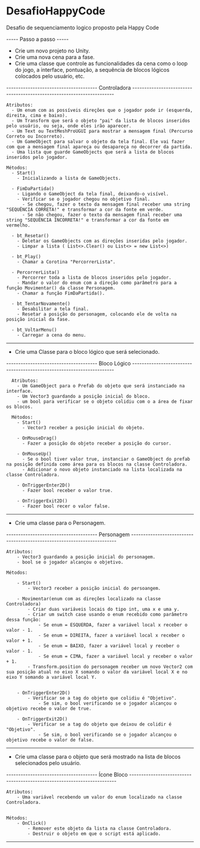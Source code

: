 # DesafioHappyCode
Desafio de sequenciamento logico proposto pela Happy Code

 ----- Passo a passo -----

- Crie um novo projeto no Unity.
- Crie uma nova cena para a fase.
- Crie uma classe que controle as funcionalidades da cena como o loop do jogo, a interface, pontuação, a sequência de blocos lógicos colocados pelo usuário, etc.

--------------------------------------  Controladora ----------------------------------------------------------------------   
    
    Atributos:
      - Um enum com as possíveis direções que o jogador pode ir (esquerda, direita, cima e baixo).
      - Um Transform que será o objeto "pai" da lista de blocos inseridos pelo usuário, ou seja, onde eles irão aparecer. 
      - Um Text ou TextMeshProUGUI para mostrar a mensagem final (Percurso Correto ou Incorreto).
      - Um GameObject para salvar o objeto da tela final. Ele vai fazer com que a mensagem final apareça ou desapareça no decorrer da partida.
      - Uma lista que guarde GameObjects que será a lista de blocos inseridos pelo jogador.

    Métodos:
      - Start()
        - Inicializando a lista de GameObjects.

      - FimDaPartida()
        - Ligando o GameObject da tela final, deixando-o visível.
        - Verificar se o jogador chegou no objetivo final.
          - Se chegou, fazer o texto da mensagem final receber uma string "SEQUÊNCIA CORRETA!" e transformar a cor da fonte em verde.
          - Se não chegou, fazer o texto da mensagem final receber uma string "SEQUÊNCIA INCORRETA!" e transformar a cor da fonte em vermelho.

      - bt_Resetar()
        - Deletar os GameObjects com as direções inseridas pelo jogador.
        - Limpar a lista ( List<>.Clear() ou List<> = new List<>)

      - bt_Play()
        - Chamar a Corotina "PercorrerLista".

      - PercorrerLista()
        - Percorrer toda a lista de blocos inseridos pelo jogador.
        - Mandar o valor do enum com a direção como parâmetro para a função Movimentar() da classe Personagem.
        - Chamar a função FimDaPartida().

      - bt_TentarNovamente()
        - Desabilitar a tela final.
        - Resetar a posição do personagem, colocando ele de volta na posição inicial da fase.

      - bt_VoltarMenu()
        - Carregar a cena do menu.
        
--------------------------------------------------------------------------------------------------------------------------

- Crie uma Classe para o bloco lógico que será selecionado.


-------------------------------------- Bloco Lógico ----------------------------------------------------------------------

	  Atributos:
	    - Um GameObject para o Prefab do objeto que será instanciado na interface.
	    - Um Vector3 guardando a posição inicial do bloco.
	    - um bool para verificar se o objeto colidiu com o a área de fixar os blocos.

	  Métodos:
	    - Start()
	      - Vector3 receber a posição inicial do objeto.

	    - OnMouseDrag()
	      - Fazer a posição do objeto receber a posição do cursor.

	    - OnMouseUp()
	      - Se o bool tiver valor true, instanciar o GameObject do prefab na posição definida como área para os blocos na classe Controladora.
	      - Adicionar o novo objeto instanciado na lista localizada na classe Controladora.

	    - OnTriggerEnter2D()
	      - Fazer bool receber o valor true.

	    - OnTriggerExit2D()
	      - Fazer bool recer o valor false.

--------------------------------------------------------------------------------------------------------------------------

- Crie uma classe para o Personagem.

-------------------------------------- Personagem ------------------------------------------------------------------------

	Atributos:
		- Vector3 guardando a posição inicial do personagem.
		- bool se o jogador alcançou o objetivo.

	Métodos:

		- Start()
			- Vector3 receber a posição inicial do persoangem.

		- Movimentar(enum com as direções localizado na classe Controladora)
			- Criar duas variáveis locais do tipo int, uma x e uma y.
			- Criar um switch case usando o enum recebido como parâmetro dessa função:
				- Se enum = ESQUERDA, fazer a variável local x receber o valor - 1.
				- Se enum = DIREITA, fazer a variável local x receber o valor + 1.
				- Se enum = BAIXO, fazer a variável local y receber o valor - 1.
				- Se enum = CIMA, fazer a variável local y receber o valor + 1.
			- Transform.position do personagem receber um novo Vector2 com sua posição atual no eixo X somando o valor da variável local X e no eixo Y somando a variável local Y.


		- OnTriggerEnter2D()
			- Verificar se a tag do objeto que colidiu é "Objetivo".
				- Se sim, o bool verificando se o jogador alcançou o objetivo recebe o valor de true.

		- OnTriggerExit2D()
			- Verificar se a tag do objeto que deixou de colidir é "Objetivo".
				- Se sim, o bool verificando se o jogador alcançou o objetivo recebe o valor de false.

-------------------------------------------------------------------------------------------------------------------------

- Crie uma classe para o objeto que será mostrado na lista de blocos selecionados pelo usuário.

-------------------------------------- Ícone Bloco ------------------------------------------------------------------------
	
	Atributos:
		- Uma variável recebendo um valor do enum localizado na classe Controladora.
		

	Métodos:
		- OnClick()
			- Remover este objeto da lista na classe Controladora.
			- Destruir o objeto em que o script está aplicado.

---------------------------------------------------------------------------------------------------------------------------
